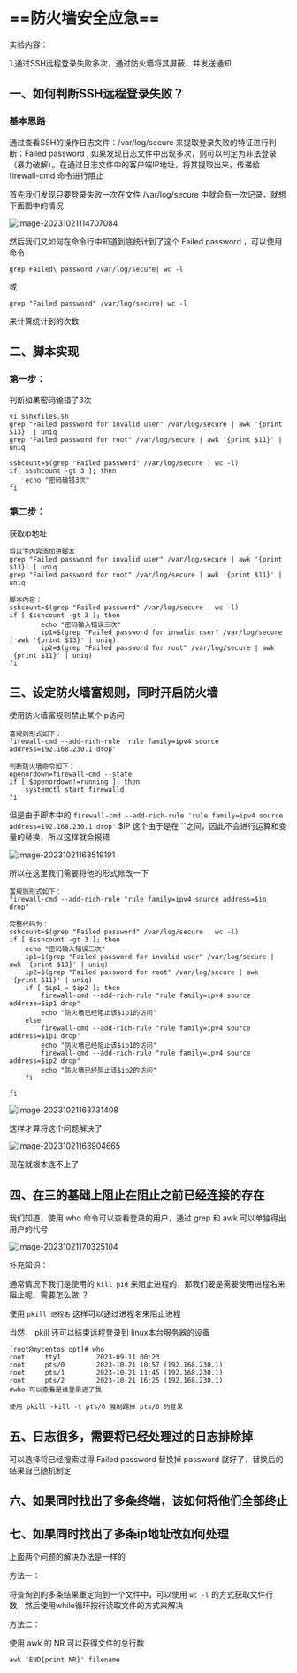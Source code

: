 # ==防火墙安全应急==

实验内容：

1.通过SSH远程登录失败多次，通过防火墙将其屏蔽，并发送通知

## **一、如何判断SSH远程登录失败？**

### 基本思路

通过查看SSH的操作日志文件：/var/log/secure 来提取登录失败的特征进行判断：Failed password , 如果发现日志文件中出现多次，则可以判定为非法登录（暴力破解）。在通过日志文件中的客户端IP地址，将其提取出来，传递给 firewall-cmd 命令进行阻止

首先我们发现只要登录失败一次在文件 /var/log/secure 中就会有一次记录，就想下面图中的情况

![image-20231021114707084](https://gitee.com/ymq_typroa/typroa/raw/main/image-20231021114707084.png)

然后我们又如何在命令行中知道到底统计到了这个 Failed password ，可以使用命令 

`grep Failed\ password /var/log/secure| wc -l` 

或

`grep "Failed password" /var/log/secure| wc -l`

来计算统计到的次数







## 二、脚本实现

### 第一步：

判断如果密码输错了3次

```shell
vi sshxfiles.sh
grep "Failed password for invalid user" /var/log/secure | awk '{print $13}' | uniq
grep "Failed password for root" /var/log/secure | awk '{print $11}' | uniq
```

```shell
sshcount=$(grep "Failed password" /var/log/secure | wc -l)
if[ $sshcount -gt 3 ]; then
	echo "密码输错3次"
fi
```

### 第二步：

获取ip地址

```shell
将以下内容添加进脚本
grep "Failed password for invalid user" /var/log/secure | awk '{print $13}' | uniq
grep "Failed password for root" /var/log/secure | awk '{print $11}' | uniq
```

```shell
脚本内容：
sshcount=$(grep "Failed password" /var/log/secure | wc -l)
if [ $sshcount -gt 3 ]; then
        echo "密码输入错误三次"
        ip1=$(grep "Failed password for invalid user" /var/log/secure | awk '{print $13}' | uniq)
        ip2=$(grep "Failed password for root" /var/log/secure | awk '{print $11}' | uniq)
fi

```



## 三、设定防火墙富规则，同时开启防火墙

使用防火墙富规则禁止某个ip访问

```shell
富规则形式如下：
firewall-cmd --add-rich-rule 'rule family=ipv4 source address=192.168.230.1 drop'

判断防火墙命令如下：
openordown=firewall-cmd --state
if [ $openordown!=running ]; then
	systemctl start firewalld
fi
```

但是由于脚本中的 `firewall-cmd --add-rich-rule 'rule family=ipv4 source address=192.168.230.1 drop'` $IP 这个由于是在 ``之间，因此不会进行运算和变量的替换，所以这样就会报错

![image-20231021163519191](https://gitee.com/ymq_typroa/typroa/raw/main/image-20231021163519191.png)

所以在这里我们需要将他的形式修改一下

```shell
富规则形式如下：
firewall-cmd --add-rich-rule "rule family=ipv4 source address=$ip drop"
```



```shell
完整代码为：
sshcount=$(grep "Failed password" /var/log/secure | wc -l)
if [ $sshcount -gt 3 ]; then
	echo "密码输入错误三次"
    ip1=$(grep "Failed password for invalid user" /var/log/secure | awk '{print $13}' | uniq)
    ip2=$(grep "Failed password for root" /var/log/secure | awk '{print $11}' | uniq)
    if [ $ip1 = $ip2 ]; then
    	firewall-cmd --add-rich-rule "rule family=ipv4 source address=$ip1 drop"
    	echo "防火墙已经阻止该$ip1的访问"
    else
    	firewall-cmd --add-rich-rule "rule family=ipv4 source address=$ip1 drop"
    	echo "防火墙已经阻止该$ip1的访问"
    	firewall-cmd --add-rich-rule "rule family=ipv4 source address=$ip2 drop"
    	echo "防火墙已经阻止该$ip2的访问"
    fi
        
fi
```

![image-20231021163731408](https://gitee.com/ymq_typroa/typroa/raw/main/image-20231021163731408.png)

这样才算将这个问题解决了

![image-20231021163904665](https://gitee.com/ymq_typroa/typroa/raw/main/image-20231021163904665.png)

现在就根本连不上了

## 四、在三的基础上阻止在阻止之前已经连接的存在

我们知道，使用 who 命令可以查看登录的用户，通过 grep 和 awk 可以单独得出用户的代号

![image-20231021170325104](https://gitee.com/ymq_typroa/typroa/raw/main/image-20231021170325104.png)









补充知识：

通常情况下我们是使用的 `kill pid` 来阻止进程的，那我们要是需要使用进程名来阻止呢，需要怎么做 ？

使用 `pkill 进程名` 这样可以通过进程名来阻止进程

当然， pkill 还可以结束远程登录到 linux本台服务器的设备

```shell
[root@mycentos opt]# who
root     tty1         2023-09-11 00:23
root     pts/0        2023-10-21 10:57 (192.168.230.1)
root     pts/1        2023-10-21 11:45 (192.168.230.1)
root     pts/2        2023-10-21 16:25 (192.168.230.1)
#who 可以查看是谁登录进了我

使用 pkill -kill -t pts/0 强制踢掉 pts/0 的登录
```

##  五、日志很多，需要将已经处理过的日志排除掉

可以选择将已经搜索过得 Failed password 替换掉 password 就好了，替换后的结果自己随机制定







## 六、如果同时找出了多条终端，该如何将他们全部终止



## 七、如果同时找出了多条ip地址改如何处理

上面两个问题的解决办法是一样的

方法一：

将查询到的多条结果重定向到一个文件中，可以使用 `wc -l` 的方式获取文件行数，然后使用while循环按行读取文件的方式来解决

方法二：

使用 awk 的 NR 可以获得文件的总行数

`awk 'END{print NR}' filename`

